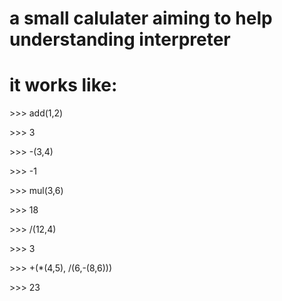 # a small calulater aiming to help understanding interpreter

# it works like:

\>\>\> add(1,2)

\>\>\> 3

\>\>\> -(3,4)

\>\>\> -1

\>\>\> mul(3,6)

\>\>\> 18

\>\>\> /(12,4)

\>\>\> 3

\>\>\> +(*(4,5), /(6,-(8,6)))

\>\>\> 23